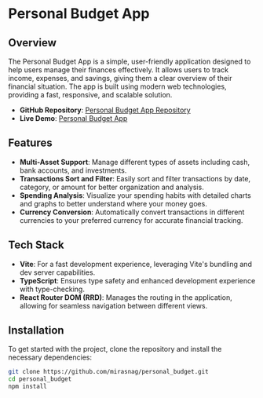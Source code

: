 # Personal Budget App

## Overview

The Personal Budget App is a simple, user-friendly application designed to help users manage their finances effectively. It allows users to track income, expenses, and savings, giving them a clear overview of their financial situation. The app is built using modern web technologies, providing a fast, responsive, and scalable solution.

- **GitHub Repository**: [Personal Budget App Repository](https://github.com/mirasnag/personal_budget)
- **Live Demo**: [Personal Budget App](https://budget-sync.netlify.app/)

## Features

- **Multi-Asset Support**: Manage different types of assets including cash, bank accounts, and investments.
- **Transactions Sort and Filter**: Easily sort and filter transactions by date, category, or amount for better organization and analysis.
- **Spending Analysis**: Visualize your spending habits with detailed charts and graphs to better understand where your money goes.
- **Currency Conversion**: Automatically convert transactions in different currencies to your preferred currency for accurate financial tracking.

## Tech Stack

- **Vite**: For a fast development experience, leveraging Vite's bundling and dev server capabilities.
- **TypeScript**: Ensures type safety and enhanced development experience with type-checking.
- **React Router DOM (RRD)**: Manages the routing in the application, allowing for seamless navigation between different views.

## Installation

To get started with the project, clone the repository and install the necessary dependencies:

```bash
git clone https://github.com/mirasnag/personal_budget.git
cd personal_budget
npm install
```
